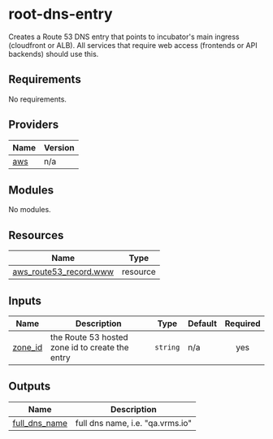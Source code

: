 <!-- BEGIN_TF_DOCS -->
# root-dns-entry

Creates a Route 53 DNS entry that points to incubator's main ingress (cloudfront or ALB).
All services that require web access (frontends or API backends) should use this.

## Requirements

No requirements.

## Providers

| Name | Version |
|------|---------|
| <a name="provider_aws"></a> [aws](#provider\_aws) | n/a |

## Modules

No modules.

## Resources

| Name | Type |
|------|------|
| [aws_route53_record.www](https://registry.terraform.io/providers/hashicorp/aws/latest/docs/resources/route53_record) | resource |

## Inputs

| Name | Description | Type | Default | Required |
|------|-------------|------|---------|:--------:|
| <a name="input_zone_id"></a> [zone\_id](#input\_zone\_id) | the Route 53 hosted zone id to create the entry | `string` | n/a | yes |

## Outputs

| Name | Description |
|------|-------------|
| <a name="output_full_dns_name"></a> [full\_dns\_name](#output\_full\_dns\_name) | full dns name, i.e. "qa.vrms.io" |
<!-- END_TF_DOCS -->
